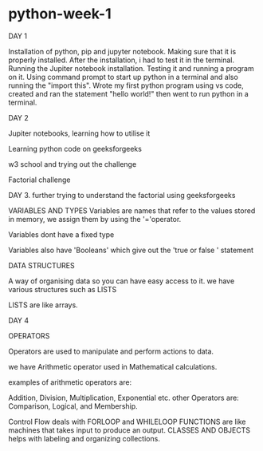 # python-week-1
DAY 1
       
Installation of python, pip and jupyter notebook. Making sure that it is properly installed. 
After the installation, i had to test it in the terminal.
Running the Jupiter notebook installation. Testing it and running a program on it.
Using command prompt to start up python in a terminal and also running the "import this".
Wrote my first python program using vs code, created and ran the statement "hello world!" then went to run python in a terminal.


DAY 2

Jupiter notebooks, learning how to utilise it

Learning python code on geeksforgeeks

w3 school and trying out the challenge

Factorial challenge

DAY 3.
further trying to understand the factorial using geeksforgeeks

VARIABLES AND TYPES
Variables are names that refer to the values stored in memory, we assign them by using the 
'='operator.

Variables dont have a fixed type

Variables also have 'Booleans' which give out the 
'true or false
' statement

DATA STRUCTURES

A way of organising data so you can have easy access to it. we have various structures such as LISTS

LISTS are like arrays.

DAY 4

OPERATORS

Operators are used to manipulate and perform actions to data.

we have Arithmetic operator used in Mathematical calculations.

examples of arithmetic operators are:

Addition, Division, Multiplication, Exponential etc.
other Operators are: Comparison, Logical, and Membership.

Control Flow deals with FORLOOP and WHILELOOP 
FUNCTIONS are like machines that takes input to produce an output.
CLASSES AND OBJECTS helps with labeling and organizing collections.
